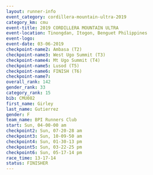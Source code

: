 ```yaml
---
layout: runner-info 
event_category: cordillera-mountain-ultra-2019 
category_km: cmu 
event-title: 2019 CORDILLERA MOUNTAIN ULTRA 
event-location: Tinongdan, Itogon, Benguet Philippines 
event-logo: 
event-date: 03-06-2019 
checkpoint-name2: Ambasa (T2) 
checkpoint-name3: West Ugo Summit (T3) 
checkpoint-name4: Mt Ugo Summit (T4) 
checkpoint-name5: Lusod (T5) 
checkpoint-name6: FINISH (T6) 
checkpoint-name7: 
overall_rank: 142
gender_rank: 33
category_rank: 15
bib: CMU082
first_name: Girley
last_name: Gutierrez
gender: F
team_name: BPI Runners Club
start: Sun, 04-00-00 am
checkpoint2: Sun, 07-20-28 am
checkpoint3: Sun, 10-09-50 am
checkpoint4: Sun, 01-30-13 pm
checkpoint5: Sun, 03-22-25 pm
checkpoint6: Sun, 05-17-14 pm
race_time: 13-17-14
status: FINISHER
---
```

